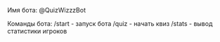 Имя бота: @QuizWizzzBot

Команды бота:
    /start - запуск бота
    /quiz - начать квиз
    /stats - вывод статистики игроков